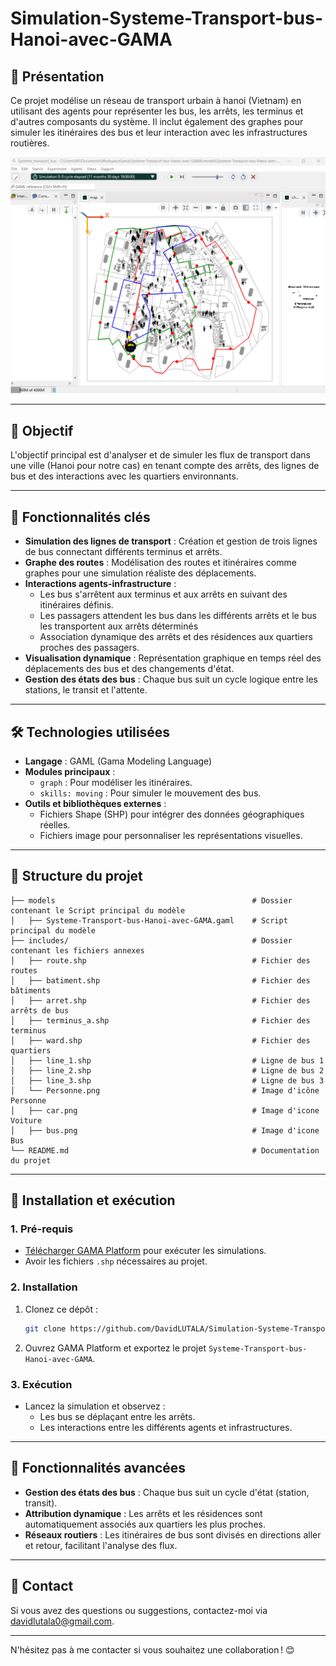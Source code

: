 # Simulation-Systeme-Transport-bus-Hanoi-avec-GAMA

## 🌟 **Présentation**
Ce projet modélise un réseau de transport urbain à hanoi (Vietnam) en utilisant des agents pour représenter les bus, les arrêts, les terminus et d'autres composants du système. Il inclut également des graphes pour simuler les itinéraires des bus et leur interaction avec les infrastructures routières.

![Alt text](Images/Image1.png)

---

## 🌟 **Objectif**
L'objectif principal est d'analyser et de simuler les flux de transport dans une ville (Hanoi pour notre cas) en tenant compte des arrêts, des lignes de bus et des interactions avec les quartiers environnants.

---

## 📌 **Fonctionnalités clés**
- **Simulation des lignes de transport** : Création et gestion de trois lignes de bus connectant différents terminus et arrêts.  
- **Graphe des routes** : Modélisation des routes et itinéraires comme graphes pour une simulation réaliste des déplacements.  
- **Interactions agents-infrastructure** : 
  - Les bus s'arrêtent aux terminus et aux arrêts en suivant des itinéraires définis.
  - Les passagers attendent les bus dans les différents arrêts et le bus les transportent aux arrêts déterminés
  - Association dynamique des arrêts et des résidences aux quartiers proches des passagers.  
- **Visualisation dynamique** : Représentation graphique en temps réel des déplacements des bus et des changements d'état.  
- **Gestion des états des bus** : Chaque bus suit un cycle logique entre les stations, le transit et l'attente.

---

## 🛠️ **Technologies utilisées**
- **Langage** : GAML (Gama Modeling Language)  
- **Modules principaux** : 
  - `graph` : Pour modéliser les itinéraires.
  - `skills: moving` : Pour simuler le mouvement des bus.  
- **Outils et bibliothèques externes** :
  - Fichiers Shape (SHP) pour intégrer des données géographiques réelles.
  - Fichiers image pour personnaliser les représentations visuelles.

---

## 📂 **Structure du projet**
```plaintext
├── models                                            # Dossier contenant le Script principal du modèle
│   ├── Systeme-Transport-bus-Hanoi-avec-GAMA.gaml    # Script principal du modèle
├── includes/                                         # Dossier contenant les fichiers annexes
│   ├── route.shp                                     # Fichier des routes
│   ├── batiment.shp                                  # Fichier des bâtiments
│   ├── arret.shp                                     # Fichier des arrêts de bus
│   ├── terminus_a.shp                                # Fichier des terminus
│   ├── ward.shp                                      # Fichier des quartiers
│   ├── line_1.shp                                    # Ligne de bus 1
│   ├── line_2.shp                                    # Ligne de bus 2
│   ├── line_3.shp                                    # Ligne de bus 3
│   └── Personne.png                                  # Image d'icône Personne
│   ├── car.png                                       # Image d'icone Voiture
│   ├── bus.png                                       # Image d'icone Bus
└── README.md                                         # Documentation du projet
```

---

## 🚀 **Installation et exécution**

### **1. Pré-requis**
- [Télécharger GAMA Platform](https://gama-platform.org/) pour exécuter les simulations.
- Avoir les fichiers `.shp` nécessaires au projet.

### **2. Installation**
1. Clonez ce dépôt :
   ```bash
   git clone https://github.com/DavidLUTALA/Simulation-Systeme-Transport-bus-Hanoi-avec-GAMA.git
   ```
2. Ouvrez GAMA Platform et exportez le projet `Systeme-Transport-bus-Hanoi-avec-GAMA`.

### **3. Exécution**
- Lancez la simulation et observez :  
  - Les bus se déplaçant entre les arrêts.
  - Les interactions entre les différents agents et infrastructures.

---

## 📝 **Fonctionnalités avancées**
- **Gestion des états des bus** : Chaque bus suit un cycle d'état (station, transit).  
- **Attribution dynamique** : Les arrêts et les résidences sont automatiquement associés aux quartiers les plus proches.  
- **Réseaux routiers** : Les itinéraires de bus sont divisés en directions aller et retour, facilitant l'analyse des flux.

---

## 📧 **Contact**
Si vous avez des questions ou suggestions, contactez-moi via [davidlutala0@gmail.com](davidlutala0@gmail.com).

---

N'hésitez pas à me contacter si vous souhaitez une collaboration ! 😊
